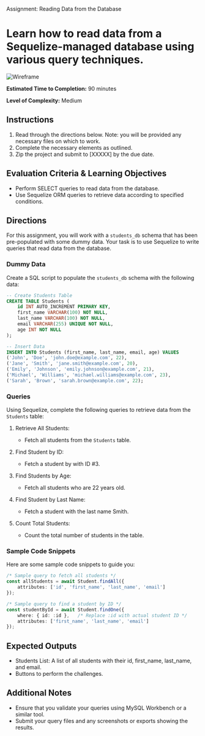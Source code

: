 Assignment: Reading Data from the Database
# Learn how to read data from a Sequelize-managed database using various query techniques.


![Wireframe](../assets/Student%20Info.png)

**Estimated Time to Completion:** 90 minutes

**Level of Complexity:** Medium

## Instructions
1. Read through the directions below. Note: you will be provided any necessary files on which to work.
2. Complete the necessary elements as outlined.
3. Zip the project and submit to [XXXXX] by the due date.

## Evaluation Criteria & Learning Objectives
- Perform SELECT queries to read data from the database.
- Use Sequelize ORM queries to retrieve data according to specified conditions.

## Directions
For this assignment, you will work with a `students_db` schema that has been pre-populated with some dummy data. Your task is to use Sequelize to write queries that read data from the database.

### Dummy Data
Create a SQL script to populate the `students_db` schema with the following data:

```sql
-- Create Students Table
CREATE TABLE Students (
    id INT AUTO_INCREMENT PRIMARY KEY,
    first_name VARCHAR(100) NOT NULL,
    last_name VARCHAR(100) NOT NULL,
    email VARCHAR(255) UNIQUE NOT NULL,
    age INT NOT NULL
);

-- Insert Data
INSERT INTO Students (first_name, last_name, email, age) VALUES
('John', 'Doe', 'john.doe@example.com', 22),
('Jane', 'Smith', 'jane.smith@example.com', 20),
('Emily', 'Johnson', 'emily.johnson@example.com', 21),
('Michael', 'Williams', 'michael.williams@example.com', 23),
('Sarah', 'Brown', 'sarah.brown@example.com', 22);
```

### Queries
Using Sequelize, complete the following queries to retrieve data from the `Students` table:

1. Retrieve All Students:
   - Fetch all students from the `Students` table.

2. Find Student by ID:
   - Fetch a student by with ID #3.

3. Find Students by Age:
   - Fetch all students who are 22 years old.

4. Find Student by Last Name:
   - Fetch a student with the last name Smith.

5. Count Total Students:
   - Count the total number of students in the table.

### Sample Code Snippets
Here are some sample code snippets to guide you:

```ts
/* Sample query to fetch all students */
const allStudents = await Student.findAll({
    attributes: ['id', 'first_name', 'last_name', 'email']
});

/* Sample query to find a student by ID */
const studentById = await Student.findOne({
    where: { id: :id },   /* Replace :id with actual student ID */
    attributes: ['first_name', 'last_name', 'email']
});
```

## Expected Outputs
- Students List: A list of all students with their id, first_name, last_name, and email.
- Buttons to perform the challenges.

## Additional Notes
- Ensure that you validate your queries using MySQL Workbench or a similar tool.
- Submit your query files and any screenshots or exports showing the results.
